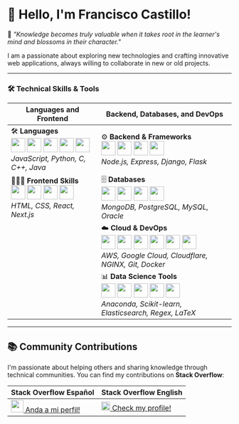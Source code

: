 # 👋 Hello, I'm Francisco Castillo!

🔭 *"Knowledge becomes truly valuable when it takes root in the learner's mind and blossoms in their character."*

I am a passionate about exploring new technologies and crafting innovative web applications, always willing to collaborate in new or old projects.

---

### 🛠️ Technical Skills & Tools

| **Languages and Frontend**                                                                                          | **Backend, Databases, and DevOps**                                                                                      |
|----------------------------------------------------------------------------------------------------------------------|--------------------------------------------------------------------------------------------------------------------------|
| 🛠️ **Languages**<br> <img src="https://skillicons.dev/icons?i=js" width="32" /> <img src="https://skillicons.dev/icons?i=python" width="32" /> <img src="https://skillicons.dev/icons?i=c" width="32" /> <img src="https://skillicons.dev/icons?i=cpp" width="32" /> <img src="https://skillicons.dev/icons?i=java" width="32" /><br> *JavaScript, Python, C, C++, Java* | ⚙️ **Backend & Frameworks**<br> <img src="https://skillicons.dev/icons?i=nodejs" width="32" /> <img src="https://skillicons.dev/icons?i=express" width="32" /> <img src="https://skillicons.dev/icons?i=django" width="32" /> <img src="https://skillicons.dev/icons?i=flask" width="32" /><br> *Node.js, Express, Django, Flask* |
| 👨🏽‍🎨 **Frontend Skills**<br> <img src="https://skillicons.dev/icons?i=html" width="32" /> <img src="https://skillicons.dev/icons?i=css" width="32" /> <img src="https://skillicons.dev/icons?i=react" width="32" /> <img src="https://skillicons.dev/icons?i=nextjs" width="32" /><br> *HTML, CSS, React, Next.js* | 🗄️ **Databases**<br> <img src="https://skillicons.dev/icons?i=mongodb" width="32" /> <img src="https://skillicons.dev/icons?i=postgresql" width="32" /> <img src="https://skillicons.dev/icons?i=mysql" width="32" /> <img src="https://img.icons8.com/color/48/oracle-logo.png" width="32" /><br> *MongoDB, PostgreSQL, MySQL, Oracle* |
|                                                                                                                      | ☁️ **Cloud & DevOps**<br> <img src="https://skillicons.dev/icons?i=aws" width="32" /> <img src="https://skillicons.dev/icons?i=gcp" width="32" /> <img src="https://skillicons.dev/icons?i=cloudflare" width="32" /> <img src="https://skillicons.dev/icons?i=nginx" width="32" /> <img src="https://skillicons.dev/icons?i=git" width="32" /> <img src="https://skillicons.dev/icons?i=docker" width="32" /><br> *AWS, Google Cloud, Cloudflare, NGINX, Git, Docker* |
|                                                                                                                      | 📊 **Data Science Tools**<br> <img src="https://skillicons.dev/icons?i=anaconda" width="32" /> <img src="https://skillicons.dev/icons?i=sklearn" width="32" /> <img src="https://skillicons.dev/icons?i=elasticsearch" width="32" /> <img src="https://skillicons.dev/icons?i=regex" width="32" /> <img src="https://skillicons.dev/icons?i=latex" width="32"/><br> *Anaconda, Scikit-learn, Elasticsearch, Regex, LaTeX* |

---

## 📚 Community Contributions

I'm passionate about helping others and sharing knowledge through technical communities. You can find my contributions on **Stack Overflow**:

|**Stack Overflow Español** | **Stack Overflow English** |
|---------------------------|---------------------------|
| <a class="icon-link" href="https://es.stackoverflow.com/users/207561"> <img src="https://skillicons.dev/icons?i=stackoverflow&theme=light" width="28" /> Anda a mi perfil! </a> | <a class="icon-link" href="https://stackoverflow.com/users/15246430"> <img src="https://skillicons.dev/icons?i=stackoverflow" width="20" /> Check my profile! </a> | 

